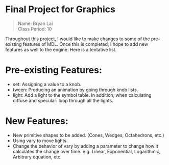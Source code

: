# Final Project for Graphics
>Name: Bryan Lai <br />
Class Period: 10

Throughout this project, I would like to make changes to some of the pre-existing features of MDL. Once this is completed, I hope to add new features as well to the engine. Here is a tentative list.

# Pre-existing Features:
* set: Assigning a value to a knob.
* tween: Producing an animation by going through knob lists.
* light: Add a light to the symbol table. In addition, when calculating diffuse and specular: loop through all the lights.

# New Features:
* New primitive shapes to be added. (Cones, Wedges, Octahedrons, etc.)
* Using vary to move lights.
* Change the behavior of vary by adding a parameter to change how it calculates the change over time. e.g. Linear, Exponential, Logarithmic, Arbitrary equation, etc.
